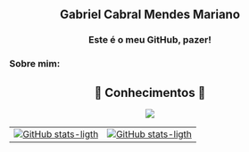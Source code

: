 <div class="cabecalho">
    <h2 align="center">Gabriel Cabral Mendes Mariano</h2>
    <h3 align="center">Este é o meu GitHub, pazer!</h3>
</div>
<div class="corpo">
    <h3 align="left">Sobre mim:</h3>
    <h2 align="center">🧠 Conhecimentos 🧠</h2>
    <p align="center">
        <a href="https://skillicons.dev">
            <img align="center" src="https://skillicons.dev/icons?i=cs,java,py,mysql">
        </a>
    </p>
</div>
<div class="dados">
    <table align="center">
        <tr>
            <td>
            <a href="https://github.com/esythir/github-readme-stats#gh-dark-mode-only">
                <img src="https://github-readme-stats.vercel.app/api?username=gabrielcabralmm&show_icons=true&theme=dracula&hide=contribs&rank_icon=github#gh-dark-mode-only" alt="GitHub stats-ligth" />
            </a>
            </td>
            <td>
            <a href="https://github.com/esythir/github-readme-stats#gh-dark-mode-only">
                <img src="https://github-readme-stats.vercel.app/api/top-langs?username=gabrielcabralmm&show_icons=true&theme=dracula&layout=compact&hide=contribs&hide_rank=true#gh-dark-mode-only" alt="GitHub stats-ligth" />
            </a>
            </td>
        </tr>
    </table>
</div>